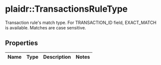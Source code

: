 # plaidr::TransactionsRuleType

Transaction rule's match type. For TRANSACTION_ID field, EXACT_MATCH is available. Matches are case sensitive. 

## Properties
Name | Type | Description | Notes
------------ | ------------- | ------------- | -------------


